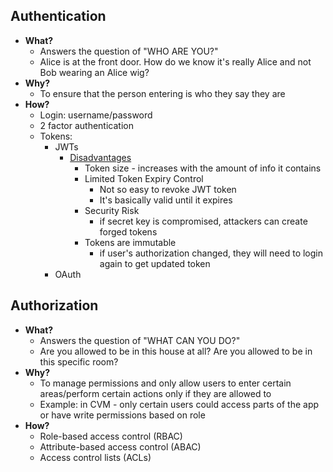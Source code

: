 ## Authentication 
- **What?** 
	- Answers the question of "WHO ARE YOU?"
	- Alice is at the front door. How do we know it's really Alice and not Bob wearing an Alice wig? 
- **Why?** 
	- To ensure that the person entering is who they say they are 
- **How?** 
	- Login: username/password 
	- 2 factor authentication 
	- Tokens: 
		- JWTs
			- [ Disadvantages ](https://medium.com/@codealfi/understanding-jwt-authentication-benefits-and-limitations-3c388dba172e#:~:text=Disadvantages%20of%20JWT%20Authentication%3A&text=Limited%20Token%20Expiry%20Control%3A%20Once,attackers%20can%20create%20forged%20tokens.)
				- Token size - increases with the amount of info it contains 
				- Limited Token Expiry Control 
					- Not so easy to revoke JWT token 
					- It's basically valid until it expires 
				- Security Risk 
					- if secret key is compromised, attackers can create forged tokens 
				- Tokens are immutable 
					- if user's authorization changed, they will need to login again to get updated token 
		- OAuth 

## Authorization 
- **What?** 
	- Answers the question of "WHAT CAN YOU DO?"
	- Are you allowed to be in this house at all? Are you allowed to be in this specific room?
- **Why?** 
	- To manage permissions and only allow users to enter certain areas/perform certain actions only if they are allowed to 
	- Example: in CVM - only certain users could access parts of the app or have write permissions based on role 
- **How?** 
	- Role-based access control (RBAC)
	- Attribute-based access control (ABAC)
	- Access control lists (ACLs)
